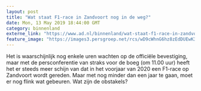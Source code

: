 ```yaml
---
layout: post
title: "Wat staat F1-race in Zandvoort nog in de weg?"
date: Mon, 13 May 2019 18:44:00 GMT
category: binnenland
externe_link: "https://www.ad.nl/binnenland/wat-staat-f1-race-in-zandvoort-nog-in-de-weg~a846e454/"
feature_image: "https://images3.persgroep.net/rcs/wD9cWhnG6hz8zEdDUEwK3_T_DiQ/diocontent/148238989/_fitwidth/400/?appId=21791a8992982cd8da851550a453bd7f&quality=0.7"
---
```


Het is waarschijnlijk nog enkele uren wachten op de officiële bevestiging, maar met de persconferentie van straks voor de boeg (om 11.00 uur) heeft het er steeds meer schijn van dat in het voorjaar van 2020 een F1-race op Zandvoort wordt gereden. Maar met nog minder dan een jaar te gaan, moet er nog flink wat gebeuren. Wat zijn de obstakels?
